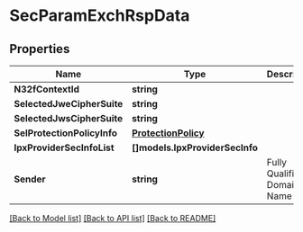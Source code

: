 # SecParamExchRspData

## Properties

Name | Type | Description | Notes
------------ | ------------- | ------------- | -------------
**N32fContextId** | **string** |  | 
**SelectedJweCipherSuite** | **string** |  | [optional] 
**SelectedJwsCipherSuite** | **string** |  | [optional] 
**SelProtectionPolicyInfo** | [**ProtectionPolicy**](ProtectionPolicy.md) |  | [optional] 
**IpxProviderSecInfoList** | **[]models.IpxProviderSecInfo** |  | [optional] 
**Sender** | **string** | Fully Qualified Domain Name | [optional] 

[[Back to Model list]](../README.md#documentation-for-models) [[Back to API list]](../README.md#documentation-for-api-endpoints) [[Back to README]](../README.md)



